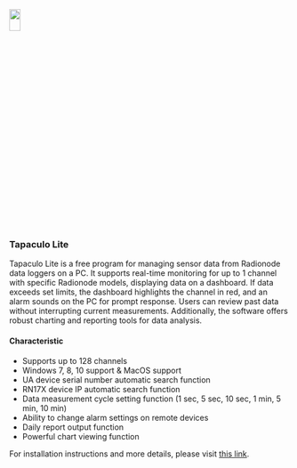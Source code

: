 <img src="https://github.com/user-attachments/assets/771264bf-60dc-46db-bd62-2f0d790b0e11" width="20%" height="10%">
<body>
    <h3>Tapaculo Lite</h3>
    <p>
        Tapaculo Lite is a free program for managing sensor data from Radionode data loggers on a PC. 
        It supports real-time monitoring for up to 1 channel with specific Radionode models, displaying data on a dashboard. 
        If data exceeds set limits, the dashboard highlights the channel in red, and an alarm sounds on the PC for prompt response. 
        Users can review past data without interrupting current measurements. Additionally, the software offers robust charting and reporting tools for data analysis.
    </p>
    <h4>Characteristic</h4>
    <ul>
        <li>Supports up to 128 channels</li>
        <li>Windows 7, 8, 10 support & MacOS support</li>
        <li>UA device serial number automatic search function</li>
        <li>RN17X device IP automatic search function</li>
        <li>Data measurement cycle setting function (1 sec, 5 sec, 10 sec, 1 min, 5 min, 10 min)</li>
        <li>Ability to change alarm settings on remote devices</li>
        <li>Daily report output function</li>
        <li>Powerful chart viewing function</li>
    </ul>
    <p>
        For installation instructions and more details, please visit 
        <a href="https://help.radionode365.com/en/article-categories/tapaculo-lite" target="_blank">this link</a>.
    </p>
</body>